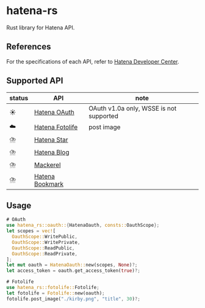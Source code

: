 # hatena-rs

Rust library for Hatena API.

## References

For the specifications of each API, refer to [Hatena Developer Center](https://developer.hatena.ne.jp/ja/documents/).

## Supported API

| status | API | note |
|--------|-----|------|
| ☀️ | [Hatena OAuth](https://developer.hatena.ne.jp/ja/documents/auth/) | OAuth v1.0a only, WSSE is not supported |
| ☁️ | [Hatena Fotolife](https://developer.hatena.ne.jp/ja/documents/fotolife/) | post image |
| ⛈️ | [Hatena Star](https://developer.hatena.ne.jp/ja/documents/star/) |  |
| ⛈️ | [Hatena Blog](https://developer.hatena.ne.jp/ja/documents/blog/) |  |
| ⛈️ | [Mackerel](https://developer.hatena.ne.jp/ja/documents/mackerel) |  |
| ⛈️ | [Hatena Bookmark](https://developer.hatena.ne.jp/ja/documents/bookmark/) |  |

## Usage

```rs
# OAuth
use hatena_rs::oauth::{HatenaOauth, consts::OauthScope};
let scopes = vec![
  OauthScope::WritePublic,
  OauthScope::WritePrivate,
  OauthScope::ReadPublic,
  OauthScope::ReadPrivate,
];
let mut oauth = HatenaOauth::new(scopes, None)?;
let access_token = oauth.get_access_token(true)?;

# Fotolife
use hatena_rs::fotolife::Fotolife;
let fotolife = Fotolife::new(oauth);
fotolife.post_image("./kirby.png", "title", 30)?;
```
